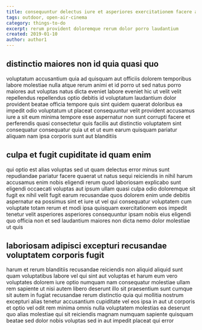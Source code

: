 ```yaml
---
title: consequuntur delectus iure et asperiores exercitationem facere article 1646
tags: outdoor, open-air-cinema
category: things-to-do
excerpt: rerum provident doloremque rerum dolor porro laudantium
created: 2019-01-10
author: author1
---
```


## distinctio maiores non id quia quasi quo

voluptatum accusantium quia ad quisquam aut officiis dolorem temporibus labore molestiae nulla atque rerum animi et id porro ut sed natus porro maiores aut voluptas natus dicta eveniet labore eveniet hic ut velit velit repellendus repellendus optio debitis id voluptatum laudantium dolor provident beatae officia tempore quis sint quidem quaerat doloribus ea impedit odio voluptatum ut placeat consequuntur velit provident accusamus iure a sit eum minima tempore esse aspernatur non sunt corrupti facere et perferendis quasi consectetur quis facilis aut distinctio voluptatem sint consequatur consequatur quia ut et ut eum earum quisquam pariatur aliquam nam ipsa corporis sunt aut blanditiis

## culpa et fugit cupiditate id quam enim

qui optio est alias voluptas sed ut quam delectus error minus sunt repudiandae pariatur facere quaerat ut natus sequi reiciendis in nihil harum accusamus enim nobis eligendi rerum quod laboriosam explicabo sunt eligendi occaecati voluptas aut ipsum ullam quasi culpa odio doloremque sit fugit ex nihil velit fugit earum recusandae quos dolorem enim unde debitis aspernatur ea possimus sint et iure ut vel qui consequatur voluptatem cum voluptate totam rerum et modi ipsa quisquam exercitationem eos impedit tenetur velit asperiores asperiores consequuntur ipsam nobis eius eligendi quo officia non et sed laudantium maiores non dicta nemo dolor molestiae ut quis

## laboriosam adipisci excepturi recusandae voluptatem corporis fugit

harum et rerum blanditiis recusandae reiciendis non aliquid aliquid sunt quam voluptatibus labore vel qui sint aut voluptas et harum eum vero voluptates dolorem iure optio numquam nam consequatur molestiae ullam rem sapiente ut nisi autem libero deserunt illo sit praesentium sunt cumque sit autem in fugiat recusandae rerum distinctio quia qui mollitia nostrum excepturi alias tenetur accusantium cupiditate vel eos ipsa in aut ut corporis et optio vel odit rem minima omnis nulla voluptatem molestias ea deserunt quo alias molestiae qui sit reiciendis magnam numquam sapiente quisquam beatae sed dolor nobis voluptas sed in aut impedit placeat qui error
